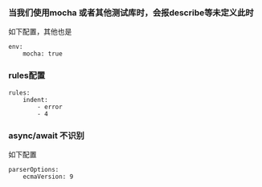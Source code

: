 ### 当我们使用mocha 或者其他测试库时，会报describe等未定义此时
如下配置，其他也是
```
env:
    mocha: true
```

### rules配置
```
rules:
    indent:
        - error
        - 4
```

### async/await 不识别
如下配置
```
parserOptions:
    ecmaVersion: 9
```